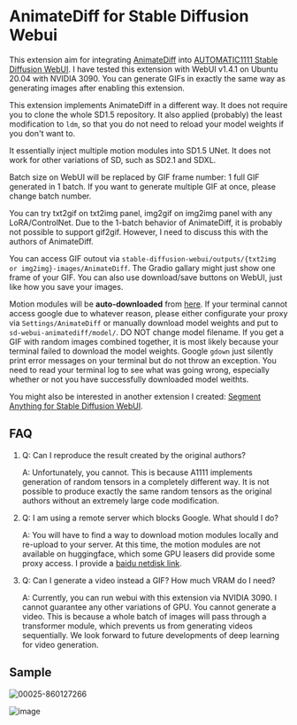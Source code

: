 # AnimateDiff for Stable Diffusion Webui

This extension aim for integrating [AnimateDiff](https://github.com/guoyww/AnimateDiff/) into [AUTOMATIC1111 Stable Diffusion WebUI](https://github.com/AUTOMATIC1111/stable-diffusion-webui). I have tested this extension with WebUI v1.4.1 on Ubuntu 20.04 with NVIDIA 3090. You can generate GIFs in exactly the same way as generating images after enabling this extension.

This extension implements AnimateDiff in a different way. It does not require you to clone the whole SD1.5 repository. It also applied (probably) the least modification to `ldm`, so that you do not need to reload your model weights if you don't want to.

It essentially inject multiple motion modules into SD1.5 UNet. It does not work for other variations of SD, such as SD2.1 and SDXL.

Batch size on WebUI will be replaced by GIF frame number: 1 full GIF generated in 1 batch. If you want to generate multiple GIF at once, please change batch number.

You can try txt2gif on txt2img panel, img2gif on img2img panel with any LoRA/ControlNet. Due to the 1-batch behavior of AnimateDiff, it is probably not possible to support gif2gif. However, I need to discuss this with the authors of AnimateDiff.

You can access GIF outout via `stable-diffusion-webui/outputs/{txt2img or img2img}-images/AnimateDiff`. The Gradio gallary might just show one frame of your GIF. You can also use download/save buttons on WebUI, just like how you save your images.

Motion modules will be **auto-downloaded** from [here](https://drive.google.com/drive/folders/1EqLC65eR1-W-sGD0Im7fkED6c8GkiNFI). If your terminal cannot access google due to whatever reason, please either configurate your proxy via `Settings/AnimateDiff` or manually download model weights and put to `sd-webui-animatediff/model/`. DO NOT change model filename. If you get a GIF with random images combined together, it is most likely because your terminal failed to download the model weights. Google `gdown` just silently print error messages on your terminal but do not throw an exception. You need to read your terminal log to see what was going wrong, especially whether or not you have successfully downloaded model weithts.

You might also be interested in another extension I created: [Segment Anything for Stable Diffusion WebUI](https://github.com/continue-revolution/sd-webui-segment-anything).

## FAQ
1.  Q: Can I reproduce the result created by the original authors?

    A: Unfortunately, you cannot. This is because A1111 implements generation of random tensors in a completely different way. It is not possible to produce exactly the same random tensors as the original authors without an extremely large code modification.
2.  Q: I am using a remote server which blocks Google. What should I do?

    A: You will have to find a way to download motion modules locally and re-upload to your server. At this time, the motion modules are not available on huggingface, which some GPU leasers did provide some proxy access. I provide a [baidu netdisk link](https://pan.baidu.com/s/18ZpcSM6poBqxWNHtnyMcxg?pwd=et8y).
3.  Q: Can I generate a video instead a GIF? How much VRAM do I need?

    A: Currently, you can run webui with this extension via NVIDIA 3090. I cannot guarantee any other variations of GPU. You cannot generate a video. This is because a whole batch of images will pass through a transformer module, which prevents us from generating videos sequentially. We look forward to future developments of deep learning for video generation.

## Sample
![00025-860127266](https://github.com/continue-revolution/sd-webui-animatediff/assets/63914308/4c716ddd-11e4-489b-a0c0-9bb6515026bc)

![image](https://github.com/continue-revolution/sd-webui-animatediff/assets/63914308/8a2d94b6-cf2f-445a-9dba-99d176b62656)
